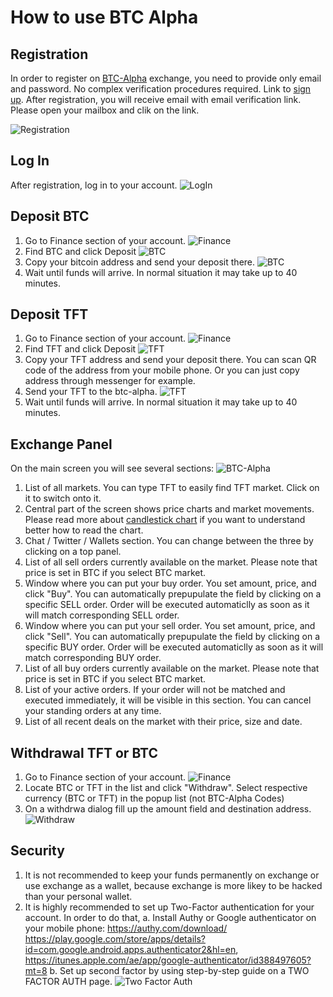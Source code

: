 # How to use BTC Alpha

## Registration
In order to register on [BTC-Alpha](http://btc-alpha.com) exchange, you need to provide only email and password.
No complex verification procedures required. 
Link to [sign up](https://btc-alpha.com/accounts/register/).
After registration, you will receive email with email verification link. Please open your mailbox and clik on the link.

![Registration](https://raw.githubusercontent.com/threefoldfoundation/info_tokens/master/docs/img/btc-alpha-registration.png "Registration Screen")

## Log In
After registration, log in to your account.
![LogIn](https://raw.githubusercontent.com/threefoldfoundation/info_tokens/master/docs/img/btc-alpha-signin.png "Login Screen")


## Deposit BTC
1. Go to Finance section of your account.
![Finance](https://raw.githubusercontent.com/threefoldfoundation/info_tokens/master/docs/img/btc-alpha-finance-section.png "Finance Screen")
2. Find BTC and click Deposit
![BTC](https://raw.githubusercontent.com/threefoldfoundation/info_tokens/master/docs/img/btc-alpha-btc-deposit.png "BTC Screen")
3. Copy your bitcoin address and send your deposit there.
![BTC](https://raw.githubusercontent.com/threefoldfoundation/info_tokens/master/docs/img/btc-alpha-btc-deposit2.png "BTC Screen")
4. Wait until funds will arrive. In normal situation it may take up to 40 minutes. 

## Deposit TFT
1. Go to Finance section of your account.
![Finance](https://raw.githubusercontent.com/threefoldfoundation/info_tokens/master/docs/img/btc-alpha-finance-section.png "Finance Screen")
2. Find TFT and click Deposit
![TFT](https://raw.githubusercontent.com/threefoldfoundation/info_tokens/master/docs/img/btc-alpha-tft-deposit.png "TFT Screen")
3. Copy your TFT address and send your deposit there. You can scan QR code of the address from your mobile phone. Or you can just copy address through messenger for example. 
4. Send your TFT to the btc-alpha. 
![TFT](https://raw.githubusercontent.com/threefoldfoundation/info_tokens/master/docs/img/btc-alpha-tft-deposit2.png "TFT Screen")
5. Wait until funds will arrive. In normal situation it may take up to 40 minutes. 

## Exchange Panel 
On the main screen you will see several sections:
![BTC-Alpha](https://raw.githubusercontent.com/threefoldfoundation/info_tokens/master/docs/img/btc-alpha-sections.png "TFT Screen")
1. List of all markets. You can type TFT to easily find TFT market. Click on it to switch onto it. 
2. Central part of the screen shows price charts and market movements. Please read more about [candlestick chart](https://www.investopedia.com/terms/c/candlestick.asp) if you want to understand better how to read the chart. 
3. Chat / Twitter / Wallets section. You can change between the three by clicking on a top panel.
4. List of all sell orders currently available on the market. Please note that price is set in BTC if you select BTC market. 
5. Window where you can put your buy order. You set amount, price, and click "Buy". You can automatically prepupulate the field by clicking on a specific SELL order. Order will be executed automaticlly as soon as it will match corresponding SELL order.
6. Window where you can put your sell order. You set amount, price, and click "Sell". You can automatically prepupulate the field by clicking on a specific BUY order. Order will be executed automaticlly as soon as it will match corresponding BUY order.
7. List of all buy orders currently available on the market. Please note that price is set in BTC if you select BTC market.
8. List of your active orders. If your order will not be matched and executed immediately, it will be visible in this section. You can cancel your standing orders at any time. 
9. List of all recent deals on the market with their price, size and date. 

## Withdrawal TFT or BTC
1. Go to Finance section of your account.
![Finance](https://raw.githubusercontent.com/threefoldfoundation/info_tokens/master/docs/img/btc-alpha-finance-section.png "Finance Screen")
2. Locate BTC or TFT in the list and click "Withdraw". Select respective currency (BTC or TFT) in the popup list (not BTC-Alpha Codes)
3. On a withdrwa dialog fill up the amount field and destination address.
![Withdraw](https://raw.githubusercontent.com/threefoldfoundation/info_tokens/master/docs/img/btc-alpha-withdraw.png "Withdraw Screen")

## Security
1. It is not recommended to keep your funds permanently on exchange or use exchange as a wallet, because exchange is more likey to be hacked than your personal wallet.
2. It is highly recommended to set up Two-Factor authentication for your account. In order to do that, 
a. Install Authy or Google authenticator on your mobile phone: https://authy.com/download/ https://play.google.com/store/apps/details?id=com.google.android.apps.authenticator2&hl=en, https://itunes.apple.com/ae/app/google-authenticator/id388497605?mt=8
b. Set up second factor by using step-by-step guide on a TWO FACTOR AUTH page.
![Two Factor Auth](https://raw.githubusercontent.com/threefoldfoundation/info_tokens/master/docs/img/btc-alpha-two-factor.png "Withdraw Screen")

